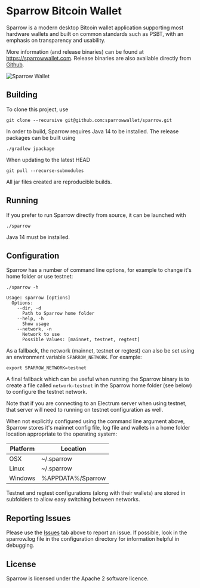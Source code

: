 # Sparrow Bitcoin Wallet

Sparrow is a modern desktop Bitcoin wallet application supporting most hardware wallets and built on common standards such as PSBT, with an emphasis on transparency and usability.

More information (and release binaries) can be found at https://sparrowwallet.com. Release binaries are also available directly from [Github](https://github.com/sparrowwallet/sparrow/releases).

![Sparrow Wallet](https://sparrowwallet.com/assets/images/control-your-sends.png)

## Building

To clone this project, use 

`git clone --recursive git@github.com:sparrowwallet/sparrow.git`

In order to build, Sparrow requires Java 14 to be installed. The release packages can be built using

`./gradlew jpackage`

When updating to the latest HEAD

`git pull --recurse-submodules`

All jar files created are reproducible builds.

## Running

If you prefer to run Sparrow directly from source, it can be launched with

`./sparrow`

Java 14 must be installed.

## Configuration

Sparrow has a number of command line options, for example to change it's home folder or use testnet:

```
./sparrow -h

Usage: sparrow [options]
  Options:
    --dir, -d
      Path to Sparrow home folder
    --help, -h
      Show usage
    --network, -n
      Network to use
      Possible Values: [mainnet, testnet, regtest]
```

As a fallback, the network (mainnet, testnet or regtest) can also be set using an environment variable `SPARROW_NETWORK`. For example:

`export SPARROW_NETWORK=testnet`

A final fallback which can be useful when running the Sparrow binary is to create a file called ``network-testnet`` in the Sparrow home folder (see below) to configure the testnet network.

Note that if you are connecting to an Electrum server when using testnet, that server will need to running on testnet configuration as well.

When not explicitly configured using the command line argument above, Sparrow stores it's mainnet config file, log file and wallets in a home folder location appropriate to the operating system:

Platform | Location
-------- | --------
OSX      | ~/.sparrow
Linux    | ~/.sparrow
Windows  | %APPDATA%/Sparrow

Testnet and regtest configurations (along with their wallets) are stored in subfolders to allow easy switching between networks.

## Reporting Issues

Please use the [Issues](https://github.com/sparrowwallet/sparrow/issues) tab above to report an issue. If possible, look in the sparrow.log file in the configuration directory for information helpful in debugging. 

## License

Sparrow is licensed under the Apache 2 software licence.